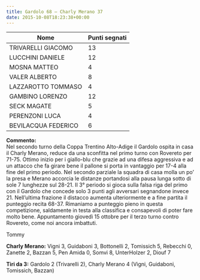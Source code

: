 ```yaml
---
title: Gardolo 68 – Charly Merano 37
date: 2015-10-08T18:23:38+00:00
---
```

| **Nome** | **Punti segnati** |
| -------- | ----------------- |
| TRIVARELLI GIACOMO | 13 |
| LUCCHINI DANIELE | 12 |
| MOSNA MATTEO | 4 |
| VALER ALBERTO | 8 |
| LAZZAROTTO TOMMASO | 4 |
| GAMBINO LORENZO | 12 |
| SECK MAGATE | 5 |
| PERENZONI LUCA | 4 |
| BEVILACQUA FEDERICO | 6 |

**Commento:**  
Nel secondo turno della Coppa Trentino Alto-Adige il Gardolo ospita in casa il Charly Merano, reduce da una sconfitta nel primo turno con Rovereto per 71-75. Ottimo inizio per i giallo-blu che grazie ad una difesa aggressiva e ad un attacco che fa girare bene il pallone si porta in vantaggio per 17-4 alla fine del primo periodo. Nel secondo parziale la squadra di casa molla un po’ la presa e Merano accorcia le distanze portandosi alla pausa lunga sotto di sole 7 lunghezze sul 28-21. Il 3° periodo si gioca sulla falsa riga del primo con il Gardolo che concede solo 3 punti agli avversari segnandone invece 21. Nell’ultima frazione il distacco aumenta ulteriormente e a fine partita il punteggio recita 68-37. Rimaniamo a punteggio pieno in questa competizione, saldamente in testa alla classifica e consapevoli di poter fare molto bene. Appuntamento giovedì 15 ottobre per il terzo turno contro Rovereto, come noi ancora imbattuti.

Tommy

**Charly Merano:** Vigni 3, Guidaboni 3, Bottonelli 2, Tomissich 5, Rebecchi 0, Zanette 2, Bazzan 5, Pen Amida 0, Somvi 8, UnterHolzer 2, Diouf 7

**Tiri da 3:** Gardolo 2 (Trivarelli 2), Charly Merano 4 (Vigni, Guidaboni, Tomissich, Bazzan)